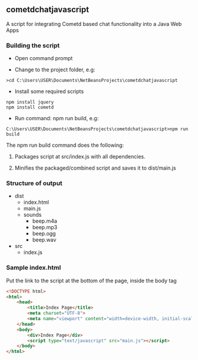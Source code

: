 ## cometdchatjavascript

A script for integrating Cometd based chat functionality into a Java Web Apps

### Building the script

- Open command prompt

- Change to the project folder, e.g:

```
>cd C:\Users\USER\Documents\NetBeansProjects\cometdchatjavascript
```

- Install some required scripts

```
npm install jquery
npm install cometd
```

- Run command: npm run build, e.g:

```
C:\Users\USER\Documents\NetBeansProjects\cometdchatjavascript>npm run build
```

The npm run build command does the following:

1. Packages script at src/index.js with all dependencies.

2. Minifies the packaged/combined script and saves it to dist/main.js

### Structure of output

- dist
    - index.html
    - main.js
    - sounds
        - beep.m4a
        - beep.mp3
        - beep.ogg
        - beep.wav
- src
    - index.js

### Sample index.html 
Put the link to the script at the bottom of the page, inside the body tag

```html
<!DOCTYPE html>
<html>
    <head>
        <title>Index Page</title>
        <meta charset="UTF-8">
        <meta name="viewport" content="width=device-width, initial-scale=1.0">
    </head>
    <body>
        <div>Index Page</div>
        <script type="text/javascript" src="main.js"></script>
    </body>
</html>
```

